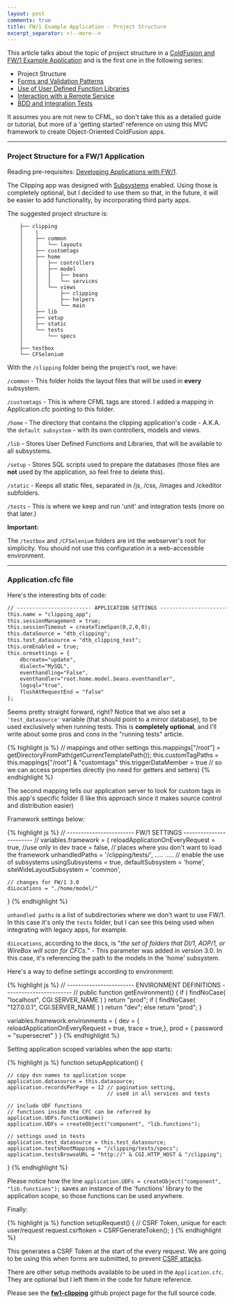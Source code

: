 ```yaml
---
layout: post
comments: true
title: FW/1 Example Application - Project Structure
excerpt_separator: <!--more-->
---
```


This article talks about the topic of project structure in a
[ColdFusion and FW/1 Example Application](https://dezoito.github.io/2015/03/26/fw1-example-app-released/)
and is the first one in the following series:

 - Project Structure
 - [Forms and Validation Patterns](/2015/03/30/fw1-example-app-forms_validation/)
 - [Use of User Defined Function Libraries](/2015/04/06/fw1-example-user-defined-function-libraries/)
 - [Interaction with a Remote Service](/2015/04/07/fw1-example-accessing-external-service/)
 - [BDD and Integration Tests](/2015/04/18/fw1-example-bdd-integration-testing/)

It assumes you are not new to CFML, so don't take this as a detailed guide or
tutorial, but more of a 'getting started' reference on using this MVC framework
to create Object-Oriented ColdFusion apps.

 -----

### Project Structure for a FW/1 Application

Reading pre-requisites: [Developing Applications with FW/1](https://github.com/framework-one/fw1/wiki/Developing-Applications-Manual).

The Clipping app was designed with
[Subsystems](https://github.com/framework-one/fw1/wiki/Using-Subsystems) enabled.
Using those is completely optional, but I decided to use them so that, in the future,
it will be easier to add functionality, by incorporating third party apps.

The suggested project structure is:

```
    ├── clipping
    │    |
    │    ├── common
    │    │   └── layouts
    │    ├── customtags
    │    ├── home
    │    │   ├── controllers
    │    │   ├── model
    │    │   │   ├── beans
    │    │   │   └── services
    │    │   └── views
    │    │       ├── clipping
    │    │       ├── helpers
    │    │       └── main
    │    ├── lib
    │    ├── setup
    │    ├── static
    │    └── tests
    │        └── specs
    │
    ├── testbox
    └── CFSelenium

```

With the `/clipping` folder being the project's root, we have:

`/common` - This folder holds the layout files that will be used in **every** subsystem.

`/customtags` - This is where CFML tags are stored. I added a mapping in Application.cfc pointing to this folder.

`/home` - The directory that contains the clipping application's code -  A.K.A. the `default subsystem` -
with its own controllers, models and views.

`/lib` - Stores User Defined Functions and Libraries, that will be available to all subsystems.

`/setup` - Stores SQL scripts used to prepare the databases
(those files are **not** used by the application, so feel free to delete this).

`/static` - Keeps all static files, separated in /js, /css, /images and /ckeditor subfolders.

`/tests` - This is where we keep and run 'unit' and integration tests (more on that later.)

**Important:**

The `/testbox` and `/CFSelenium` folders are int the webserver's root for simplicity.
You should not use this configuration in a web-accessible environment.

-----

### Application.cfc file

Here's the interesting bits of code:

```cfc
// ------------------------ APPLICATION SETTINGS ------------------------ //
this.name = "clipping_app";
this.sessionManagement = true;
this.sessionTimeout = createTimeSpan(0,2,0,0);
this.dataSource = "dtb_clipping";
this.test_datasource = "dtb_clipping_test";
this.ormEnabled = true;
this.ormsettings = {
    dbcreate="update",
    dialect="MySQL",
    eventhandling="False",
    eventhandler="root.home.model.beans.eventhandler",
    logsql="true",
    flushAtRequestEnd = "false"
};
```

Seems pretty straight forward, right? Notice that we also set a `'test_datasource'` variable
(that should point to a mirror database), to be used exclusively when running tests.
This is **completely optional**, and I'll write about some pros and cons in the "running tests" article.


{% highlight js %}
    // mappings and other settings
    this.mappings["/root"] = getDirectoryFromPath(getCurrentTemplatePath());
    this.customTagPaths = this.mappings["/root"] & "customtags"
    this.triggerDataMember = true // so we can access properties directly (no need for getters and setters)
{% endhighlight %}

The second mapping tells our application server to look for custom tags in this
app's specific folder (I like this approach since it makes source control and distribution easier)

Framework settings below:

{% highlight js %}
// ------------------------ FW/1 SETTINGS ------------------------ //
variables.framework = {
    reloadApplicationOnEveryRequest = true, //use only in dev
    trace = false,
    // places where you don't want to load the framework
    unhandledPaths = '/clipping/tests/',
        .....
        .....
    // enable the use of subsystems
    usingSubsystems = true,
    defaultSubsystem = 'home',
    siteWideLayoutSubsystem = 'common',

    // changes for FW/1 3.0
    diLocations = "./home/model/"
}
{% endhighlight %}

`unhandled paths` is a list of subdirectories where we don't want to use FW/1.
In this case it's only the `tests` folder, but I can see this being used when
integrating with legacy apps, for example.

`diLocations`, according to the docs, is "<em>the set of folders that DI/1, AOP/1,
or WireBox will scan for CFCs.</em>" - This parameter was added in version 3.0.
In this case, it's referencing the path to the models in the 'home' subsystem.


Here's a way to define settings according to environment:

{% highlight js %}
// ------------------------ ENVIRONMENT DEFINITIONS ------------------------ //
public function getEnvironment() {
   if ( findNoCase( "localhost", CGI.SERVER_NAME ) ) return "prod";
   if ( findNoCase( "127.0.0.1", CGI.SERVER_NAME ) ) return "dev";
   else return "prod";
}

variables.framework.environments = {
   dev = { reloadApplicationOnEveryRequest = true,  trace = true,},
   prod = { password = "supersecret" }
}
{% endhighlight %}

Setting application scoped variables when the app starts:

{% highlight js %}
function setupApplication() {

    // copy dsn names to application scope
    application.datasource = this.datasource;
    application.recordsPerPage = 12 // pagination setting,
                                    // used in all services and tests

    // include UDF functions
    // functions inside the CFC can be referred by application.UDFs.functionName()
    application.UDFs = createObject("component", "lib.functions");

    // settings used in tests
    application.test_datasource = this.test_datasource;
    application.testsRootMapping = "/clipping/tests/specs";
    application.testsBrowseURL = "http://" & CGI.HTTP_HOST & "/clipping";
}
{% endhighlight %}

Please notice how the line `application.UDFs = createObject("component", "lib.functions");`
saves an instance of the 'functions' library to the application scope,
so those functions can be used anywhere.

Finally:

{% highlight js %}
    function setupRequest() {
        // CSRF Token, unique for each user/request
        request.csrftoken = CSRFGenerateToken();
    }
{% endhighlight %}

This generates a CSRF Token at the start of the every request.
We are going to be using this when forms are submitted, to prevent
[CSRF attacks](https://www.owasp.org/index.php/Cross-Site_Request_Forgery_%28CSRF%29).

There are other setup methods available to be used in the `Application.cfc`.
They are optional but I left them in the code for future reference.

Please see the **[fw1-clipping](https://github.com/dezoito/fw1-clipping)** github
project page for the full source code.





